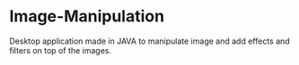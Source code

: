 # Image-Manipulation
Desktop application made in JAVA to manipulate image and add effects and filters on top of the images.
